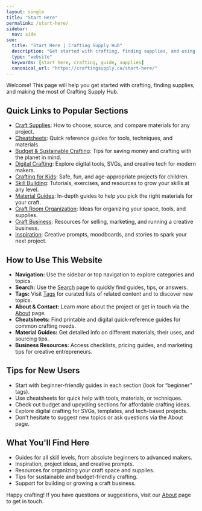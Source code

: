 ```yaml
---
layout: single
title: "Start Here"
permalink: /start-here/
sidebar:
  nav: side
seo:
  title: "Start Here | Crafting Supply Hub"
  description: "Get started with crafting, finding supplies, and using Crafting Supply Hub."
  type: "website"
  keywords: [start here, crafting, guide, supplies]
  canonical_url: "https://craftingsupply.ca/start-here/"
---
```


Welcome! This page will help you get started with crafting, finding supplies, and making the most of Crafting Supply Hub.

## Quick Links to Popular Sections

- [Craft Supplies](/categories/craft-supplies/): How to choose, source, and compare materials for any project.
- [Cheatsheets](/cheatsheets/): Quick reference guides for tools, techniques, and materials.
- [Budget & Sustainable Crafting](/categories/budget-crafting/): Tips for saving money and crafting with the planet in mind.
- [Digital Crafting](/categories/digital-crafting/): Explore digital tools, SVGs, and creative tech for modern makers.
- [Crafting for Kids](/categories/crafting-for-kids/): Safe, fun, and age-appropriate projects for children.
- [Skill Building](/skill-building/): Tutorials, exercises, and resources to grow your skills at any level.
- [Material Guides](/material-guides/): In-depth guides to help you pick the right materials for your craft.
- [Craft Room Organization](/categories/craft-room/): Ideas for organizing your space, tools, and supplies.
- [Craft Business](/business/): Resources for selling, marketing, and running a creative business.
- [Inspiration](/categories/inspiration/): Creative prompts, moodboards, and stories to spark your next project.

## How to Use This Website

- **Navigation:** Use the sidebar or top navigation to explore categories and topics.
- **Search:** Use the [Search](/search/) page to quickly find guides, tips, or answers.
- **Tags:** Visit [Tags](/tags/) for curated lists of related content and to discover new topics.
- **About & Contact:** Learn more about the project or get in touch via the [About](/about/) page.
- **Cheatsheets:** Find printable and digital quick-reference guides for common crafting needs.
- **Material Guides:** Get detailed info on different materials, their uses, and sourcing tips.
- **Business Resources:** Access checklists, pricing guides, and marketing tips for creative entrepreneurs.

## Tips for New Users

- Start with beginner-friendly guides in each section (look for “beginner” tags).
- Use cheatsheets for quick help with tools, materials, or techniques.
- Check out budget and upcycling sections for affordable crafting ideas.
- Explore digital crafting for SVGs, templates, and tech-based projects.
- Don’t hesitate to suggest new topics or ask questions via the About page.

## What You'll Find Here

- Guides for all skill levels, from absolute beginners to advanced makers.
- Inspiration, project ideas, and creative prompts.
- Resources for organizing your craft space and supplies.
- Tips for sustainable and budget-friendly crafting.
- Support for building or growing a craft business.

Happy crafting! If you have questions or suggestions, visit our [About](/about/) page to get in touch.
